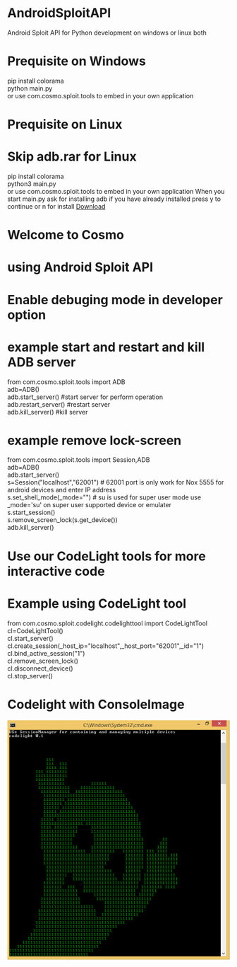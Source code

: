 # AndroidSploitAPI
Android Sploit API for Python development on windows or linux both

# Prequisite on Windows

pip install colorama<br>
python main.py<br>
or use com.cosmo.sploit.tools to embed in your own application
# Prequisite on Linux
# Skip adb.rar for Linux
pip install colorama<br>
python3 main.py<br>
or use com.cosmo.sploit.tools to embed in your own application
When you start main.py ask for installing adb if you have already installed press y to continue or n for install
<a href="https://github.com/sonuaryan7644/AndroidSploitAPI.git"> Download</a>
# Welcome to Cosmo
# using Android Sploit API
# Enable debuging mode in developer option
# example start and restart and kill ADB server
from com.cosmo.sploit.tools import ADB<br>
adb=ADB()<br>
adb.start_server() #start server for perform operation<br>
adb.restart_server() #restart server<br>
adb.kill_server() #kill server<br>
# example remove lock-screen
from com.cosmo.sploit.tools import Session,ADB<br>
adb=ADB()<br>
adb.start_server()<br>
s=Session("localhost","62001") #  62001 port is only work for Nox 5555 for android devices and enter IP address<br>
s.set_shell_mode(_mode="") # su is used for super user mode use _mode='su' on super user supported device or emulater<br>
s.start_session()<br>
s.remove_screen_lock(s.get_device()) <br>
adb.kill_server()<br>
# Use our CodeLight tools for more interactive code
# Example using CodeLight tool
from com.cosmo.sploit.codelight.codelighttool import CodeLightTool<br>
cl=CodeLightTool()<br>
cl.start_server()<br>
cl.create_session(_host_ip="localhost",_host_port="62001",_id="1")<br>
cl.bind_active_session("1")<br>
cl.remove_screen_lock()<br>
cl.disconnect_device()<br>
cl.stop_server()
# Codelight with ConsoleImage
![](images/codelight.png)
